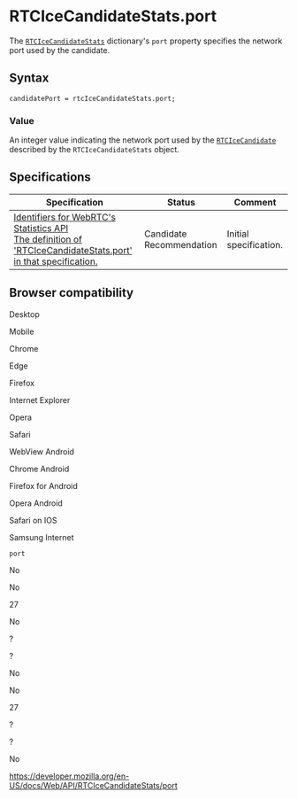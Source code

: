 # RTCIceCandidateStats.port

The [`RTCIceCandidateStats`](../rtcicecandidatestats) dictionary's `port` property specifies the network port used by the candidate.

## Syntax

    candidatePort = rtcIceCandidateStats.port;

### Value

An integer value indicating the network port used by the [`RTCIceCandidate`](../rtcicecandidate) described by the `RTCIceCandidateStats` object.

## Specifications

<table><thead><tr class="header"><th>Specification</th><th>Status</th><th>Comment</th></tr></thead><tbody><tr class="odd"><td><a href="https://w3c.github.io/webrtc-stats/#dom-rtcicecandidatestats-port">Identifiers for WebRTC's Statistics API<br />
<span class="small">The definition of 'RTCIceCandidateStats.port' in that specification.</span></a></td><td><span class="spec-cr">Candidate Recommendation</span></td><td>Initial specification.</td></tr></tbody></table>

## Browser compatibility

Desktop

Mobile

Chrome

Edge

Firefox

Internet Explorer

Opera

Safari

WebView Android

Chrome Android

Firefox for Android

Opera Android

Safari on IOS

Samsung Internet

`port`

No

No

27

No

?

?

No

No

27

?

?

No

<a href="https://developer.mozilla.org/en-US/docs/Web/API/RTCIceCandidateStats/port" class="_attribution-link">https://developer.mozilla.org/en-US/docs/Web/API/RTCIceCandidateStats/port</a>
